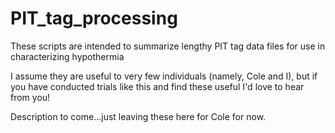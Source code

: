 # PIT_tag_processing
These scripts are intended to summarize lengthy PIT tag data files for use in characterizing hypothermia

I assume they are useful to very few individuals (namely, Cole and I), but if you have conducted trials like this and find these useful I'd love to hear from you!

Description to come...just leaving these here for Cole for now.
